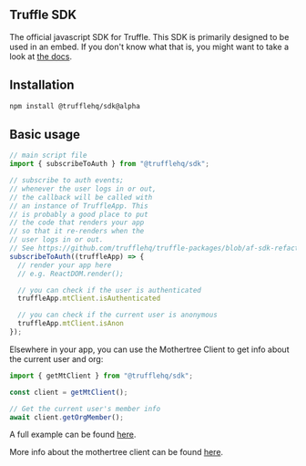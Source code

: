 Truffle SDK
---

The official javascript SDK for Truffle. This SDK is primarily designed to be used in an embed. If you don't know what that is, you might want to take a look at [the docs](https://docs.truffle.vip/truffle-embeds/getting-started).

## Installation

```bash
npm install @trufflehq/sdk@alpha
```

## Basic usage

```ts
// main script file
import { subscribeToAuth } from "@trufflehq/sdk";

// subscribe to auth events;
// whenever the user logs in or out,
// the callback will be called with
// an instance of TruffleApp. This
// is probably a good place to put
// the code that renders your app
// so that it re-renders when the
// user logs in or out.
// See https://github.com/trufflehq/truffle-packages/blob/af-sdk-refactor-1/npm/sdk/examples/react-auth/src/main.tsx as an example
subscribeToAuth((truffleApp) => {
  // render your app here
  // e.g. ReactDOM.render();

  // you can check if the user is authenticated
  truffleApp.mtClient.isAuthenticated

  // you can check if the current user is anonymous
  truffleApp.mtClient.isAnon
});
```

Elsewhere in your app, you can use the Mothertree Client to get info about the current user and org:

```ts
import { getMtClient } from "@trufflehq/sdk";

const client = getMtClient();

// Get the current user's member info
await client.getOrgMember();
```

A full example can be found [here](./examples/react-auth/).

More info about the mothertree client can be found [here](../mothertree-client/).
